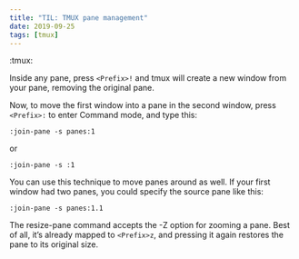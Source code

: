 ```yaml
---
title: "TIL: TMUX pane management"
date: 2019-09-25
tags: [tmux]
---
```


:tmux:

Inside any pane, press `<Prefix>!` and tmux will create a new window from your
pane, removing the original pane.

Now, to move the first window into a pane in the second window, press
`<Prefix>:` to enter Command mode, and type this:

```viml
:join-pane -s panes:1
```

or

```viml
:join-pane -s :1
```

You can use this technique to move panes around as well. If your first window
had two panes, you could specify the source pane like this:

```viml
:join-pane -s panes:1.1
```

The resize-pane command accepts the -Z option for zooming a pane. Best of all,
it’s already mapped to `<Prefix>z`, and pressing it again restores the pane to
its original size.
